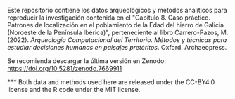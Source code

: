 Este repositorio contiene los datos arqueológicos y métodos analíticos para reproducir la investigación contenida en el "Capítulo 8. Caso práctico. Patrones de localización en el poblamiento de la Edad del hierro de Galicia (Noroeste de la Península Ibérica)", perteneciente al libro Carrero-Pazos, M. (2022). *Arqueología Computacional del Territorio. Métodos y técnicas para estudiar decisiones humanas en paisajes pretéritos*. Oxford. Archaeopress.

Se recomienda descargar la última versión en Zenodo: https://doi.org/10.5281/zenodo.7669911

*** Both data and methods used here are released under the CC-BY4.0 license and the R code under the MIT license.
